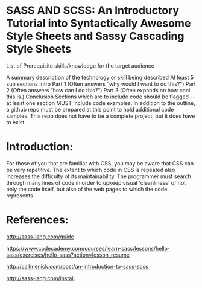 # SASS AND SCSS: An Introductory Tutorial into Syntactically Awesome Style Sheets and Sassy Cascading Style Sheets

List of Prerequisite skills/knowledge for the target audience

A summary description of the technology or skill being described
At least 5 sub sections
Intro
Part 1 (Often answers “why would I want to do this?”)
Part 2 (Often answers “how can I do this?”)
Part 3 (Often expands on how cool this is.)
Conclusion
Sections which are to include code should be flagged -- at least one section MUST include code examples.
In addition to the outline, a github repo must be prepared at this point to hold additional code samples. This repo does not have to be a complete project, but it does have to exist.

# Introduction:

For those of you that are familiar with CSS, you may be aware that CSS can be very repetitive. The extent to which code in CSS is repeated also increases the difficulty of its maintainability. The programmer must search through many lines of code in order to upkeep visual 'cleanliness' of not only the code itself, but also of the web pages to which the code represents.





# References:

http://sass-lang.com/guide

https://www.codecademy.com/courses/learn-sass/lessons/hello-sass/exercises/hello-sass?action=lesson_resume

http://callmenick.com/post/an-introduction-to-sass-scss

http://sass-lang.com/install

